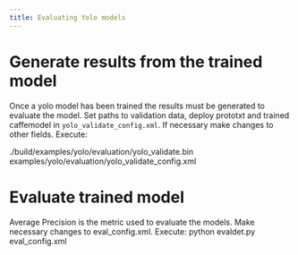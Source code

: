 ```yaml
---
title: Evaluating Yolo models
---
```


# Generate results from the trained model

Once a yolo model has been trained the results must be generated to evaluate the model.
Set paths to validation data, deploy prototxt and trained caffemodel in `yolo_validate_config.xml`. 
If necessary make changes to other fields. Execute:

./build/examples/yolo/evaluation/yolo_validate.bin examples/yolo/evaluation/yolo_validate_config.xml  

# Evaluate trained model
Average Precision is the metric used to evaluate the models. Make necessary changes to eval_config.xml.
Execute:
python evaldet.py eval_config.xml

